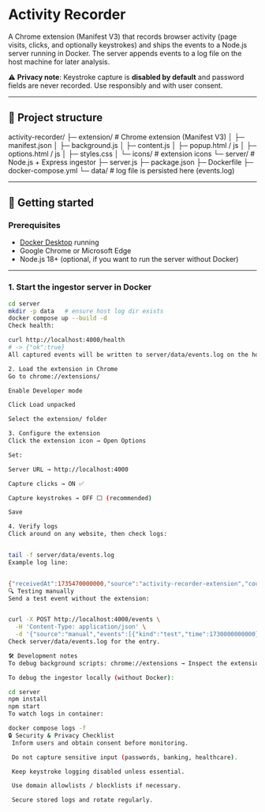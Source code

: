 # Activity Recorder

A Chrome extension (Manifest V3) that records browser activity (page visits, clicks, and optionally keystrokes) and ships the events to a Node.js server running in Docker. The server appends events to a log file on the host machine for later analysis.

⚠️ **Privacy note**: Keystroke capture is **disabled by default** and password fields are never recorded. Use responsibly and with user consent.

---

## 📂 Project structure

activity-recorder/
├─ extension/ # Chrome extension (Manifest V3)
│ ├─ manifest.json
│ ├─ background.js
│ ├─ content.js
│ ├─ popup.html / js
│ ├─ options.html / js
│ ├─ styles.css
│ └─ icons/ # extension icons
└─ server/ # Node.js + Express ingestor
├─ server.js
├─ package.json
├─ Dockerfile
├─ docker-compose.yml
└─ data/ # log file is persisted here (events.log)

---

## 🚀 Getting started

### Prerequisites
- [Docker Desktop](https://www.docker.com/products/docker-desktop/) running
- Google Chrome or Microsoft Edge
- Node.js 18+ (optional, if you want to run the server without Docker)

---

### 1. Start the ingestor server in Docker

```bash
cd server
mkdir -p data   # ensure host log dir exists
docker compose up --build -d
Check health:

curl http://localhost:4000/health
# -> {"ok":true}
All captured events will be written to server/data/events.log on the host.

2. Load the extension in Chrome
Go to chrome://extensions/

Enable Developer mode

Click Load unpacked

Select the extension/ folder

3. Configure the extension
Click the extension icon → Open Options

Set:

Server URL → http://localhost:4000

Capture clicks → ON ✅

Capture keystrokes → OFF ⬜ (recommended)

Save

4. Verify logs
Click around on any website, then check logs:


tail -f server/data/events.log
Example log line:


{"receivedAt":1735470000000,"source":"activity-recorder-extension","count":1,"events":[{"kind":"click","time":1735470000123,"href":"https://example.com/","target":{"tag":"a","type":"","name":""},"x":100,"y":250}]}
🔍 Testing manually
Send a test event without the extension:


curl -X POST http://localhost:4000/events \
  -H 'Content-Type: application/json' \
  -d '{"source":"manual","events":[{"kind":"test","time":1730000000000}]}'
Check server/data/events.log for the entry.

🛠 Development notes
To debug background scripts: chrome://extensions → Inspect the extension’s Service Worker.

To debug the ingestor locally (without Docker):

cd server
npm install
npm start
To watch logs in container:

docker compose logs -f
🔒 Security & Privacy Checklist
 Inform users and obtain consent before monitoring.

 Do not capture sensitive input (passwords, banking, healthcare).

 Keep keystroke logging disabled unless essential.

 Use domain allowlists / blocklists if necessary.

 Secure stored logs and rotate regularly.
